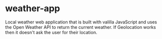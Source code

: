 # weather-app

Local weather web application that is built with valilla JavaScript and uses the Open Weather API to return the current weather. If Geolocation works then it doesn't ask the user for their location. 

